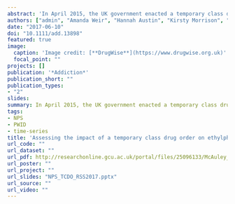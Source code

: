 ```yaml
---
abstract: 'In April 2015, the UK government enacted a temporary class drug order (TCDO) on ethylphenidate in response to reported harms associated with its use, in particular an outbreak of infections among people who inject drugs (PWID) in Lothian, Scotland. This study assesses the effect that the TCDO had on reducing the most common infections identified during the outbreak: Streptococcus pyogenes and Staphylococcus aureus.'
authors: ["admin", "Amanda Weir", "Hannah Austin", "Kirsty Morrison", "Donald Inverarity", "Jim Sherval", "Naomi Henderson", "Shruti Joshi", "Roisin Ure", "Andrew McAuley"]
date: "2017-06-10"
doi: "10.1111/add.13898"
featured: true
image:
  caption: 'Image credit: [**DrugWise**](https://www.drugwise.org.uk)'
  focal_point: ""
projects: []
publication: '*Addiction*'
publication_short: ""
publication_types:
- "2"
slides:
summary: In April 2015, the UK government enacted a temporary class drug order (TCDO) on ethylphenidate in response to reported harms associated with its use, in particular an outbreak of infections among people who inject drugs (PWID) in Lothian, Scotland.
tags:
- NPS
- PWID
- time-series
title: 'Assessing the impact of a temporary class drug order on ethylphenidate-related infections among people who inject drugs in Lothian, Scotland: an interrupted time-series analysis'
url_code: ""
url_dataset: ""
url_pdf: http://researchonline.gcu.ac.uk/portal/files/25096133/McAuley_nps_report_20170529.pdf
url_poster: ""
url_project: ""
url_slides: "NPS_TCDO_RSS2017.pptx"
url_source: ""
url_video: ""
---
```

